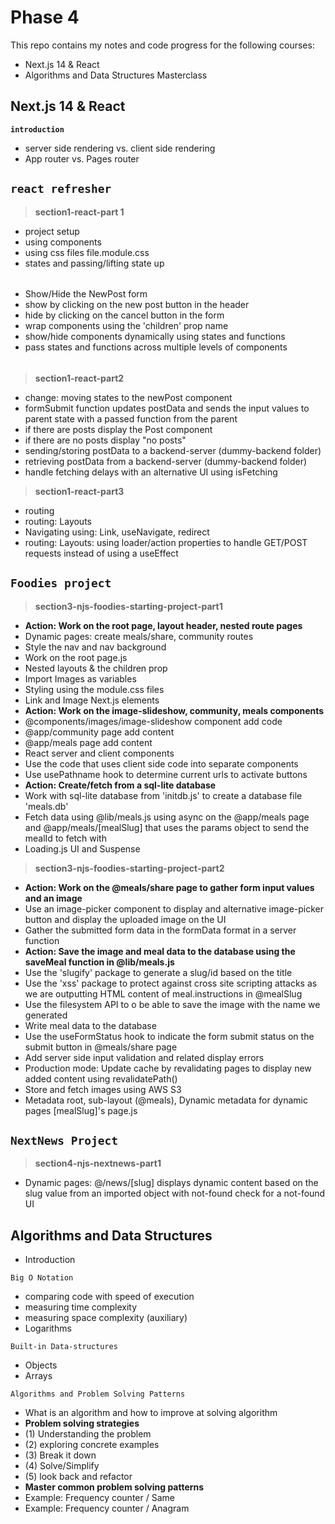 

# Phase 4
This repo contains my notes and code progress for the following courses:

- Next.js 14 & React
- Algorithms and Data Structures Masterclass

## **Next.js 14 & React**

**`introduction`**
- server side rendering vs. client side rendering 
- App router vs. Pages router

## **`react refresher`**
>**section1-react-part 1**
- project setup
- using components
- using css files file.module.css
- states and passing/lifting state up
######
- Show/Hide the NewPost form
- show by clicking on the new post button in the header
- hide by clicking on the cancel button in the form
- wrap components using the 'children' prop name
- show/hide components dynamically using states and functions
- pass states and functions across multiple levels of components
######
> **section1-react-part2**
-  change: moving states to the newPost component
- formSubmit function updates postData and sends the input values to parent state with a passed function from the parent
- if there are posts display the Post component
- if there are no posts display "no posts"
- sending/storing postData to a backend-server (dummy-backend folder)
- retrieving postData from a backend-server (dummy-backend folder)
- handle fetching delays with an alternative UI using isFetching
> **section1-react-part3**
- routing
- routing: Layouts
- Navigating using: Link, useNavigate, redirect
- routing: Layouts: using loader/action properties to handle GET/POST requests instead of using a useEffect

## **`Foodies project`** 
 >**section3-njs-foodies-starting-project-part1**
- **Action: Work on the root page, layout header, nested route pages**
- Dynamic pages: create meals/share, community routes
- Style the nav and nav background
- Work on the root page.js
- Nested layouts & the children prop
- Import Images as variables
- Styling using the module.css files
- Link and Image Next.js elements
- **Action: Work on the image-slideshow, community, meals components**
- @components/images/image-slideshow component add code
- @app/community page add content
- @app/meals page add content
- React server and client components
- Use the code that uses client side code into separate components
- Use usePathname hook to determine current urls to activate buttons
- **Action: Create/fetch from a sql-lite database**
- Work with sql-lite database from 'initdb.js' to create a database file 'meals.db'
- Fetch data using @lib/meals.js using async on the @app/meals page and @app/meals/[mealSlug] that uses the params object to send the mealId to fetch with
- Loading.js UI and Suspense
 >**section3-njs-foodies-starting-project-part2**
- **Action: Work on the @meals/share page to gather form input values and an image**
- Use an image-picker component to display and alternative image-picker button and display the uploaded image on the UI
- Gather the submitted form data in the formData format in a server function
- **Action: Save the image and meal data to the database using the saveMeal function in @lib/meals.js**
- Use the 'slugify' package to generate a slug/id based on the title
- Use the 'xss' package to protect against cross site scripting attacks as we are outputting HTML content of meal.instructions in @mealSlug 
- Use the filesystem API to o be able to save the image with the name we generated
- Write meal data to the database
- Use the useFormStatus hook to indicate the form submit status on the submit button in @meals/share page
- Add server side input validation and related display errors
- Production mode: Update cache by revalidating pages to display new added content using revalidatePath()
- Store and fetch images using AWS S3
- Metadata root, sub-layout (@meals), Dynamic metadata for dynamic pages [mealSlug]'s page.js


## **`NextNews Project`** 
 >**section4-njs-nextnews-part1**
- Dynamic pages: @/news/[slug] displays dynamic content based on the slug value from an imported object with not-found check for a not-found UI


## **Algorithms and Data Structures**


- Introduction 

`Big O Notation`
- comparing code with speed of execution
- measuring time complexity
- measuring space complexity (auxiliary)
- Logarithms

`Built-in Data-structures`
- Objects
- Arrays

`Algorithms and Problem Solving Patterns`
- What is an algorithm and how to improve at solving algorithm
- **Problem solving strategies**
- (1) Understanding the problem
- (2) exploring concrete examples
- (3) Break it down
- (4) Solve/Simplify
- (5) look back and refactor
- **Master common problem solving patterns**
- Example: Frequency counter / Same
- Example: Frequency counter / Anagram



